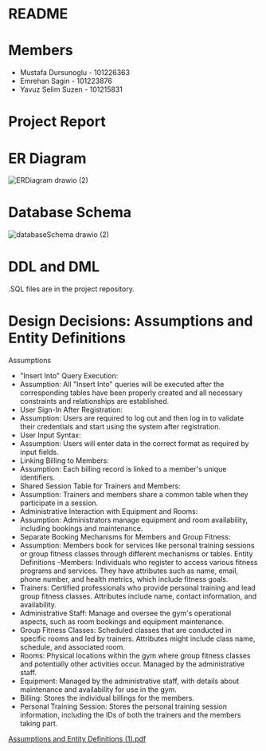 # README

# Members
- Mustafa Dursunoglu - 101226363
- Emrehan Sagin - 101223876
- Yavuz Selim Suzen - 101215831




# Project Report

# ER Diagram
![ERDiagram drawio (2)](https://github.com/yssuzen/3005final/assets/77358030/ac72343b-975c-4c41-9d44-039bc8f47a68)



# Database Schema
![databaseSchema drawio (2)](https://github.com/yssuzen/3005final/assets/77358030/550a1ce5-2b6f-4887-80f8-905ab034e152)



# DDL and DML
.SQL files are in the project repository.


# Design Decisions: Assumptions and Entity Definitions 
Assumptions
- "Insert Into" Query Execution:
- Assumption: All "Insert Into" queries will be executed after the corresponding tables have
been properly created and all necessary constraints and relationships are established.
- User Sign-In After Registration:
- Assumption: Users are required to log out and then log in to validate their credentials
and start using the system after registration.
- User Input Syntax:
- Assumption: Users will enter data in the correct format as required by input fields.
- Linking Billing to Members:
- Assumption: Each billing record is linked to a member's unique identifiers.
- Shared Session Table for Trainers and Members:
- Assumption: Trainers and members share a common table when they participate in a
session.
- Administrative Interaction with Equipment and Rooms:
- Assumption: Administrators manage equipment and room availability, including bookings
and maintenance.
- Separate Booking Mechanisms for Members and Group Fitness:
- Assumption: Members book for services like personal training sessions or group fitness
classes through different mechanisms or tables.
Entity Definitions
-Members: Individuals who register to access various fitness programs and services. They have
attributes such as name, email, phone number, and health metrics, which include fitness goals.
- Trainers: Certified professionals who provide personal training and lead group fitness classes.
Attributes include name, contact information, and availability.
- Administrative Staff: Manage and oversee the gym's operational aspects, such as room
bookings and equipment maintenance.
- Group Fitness Classes: Scheduled classes that are conducted in specific rooms and led by
trainers. Attributes might include class name, schedule, and associated room.
- Rooms: Physical locations within the gym where group fitness classes and potentially other
activities occur. Managed by the administrative staff.
- Equipment: Managed by the administrative staff, with details about maintenance and
availability for use in the gym.
- Billing: Stores the individual billings for the members.
- Personal Training Session: Stores the personal training session information, including the IDs
of both the trainers and the members taking part.

[Assumptions and Entity Definitions (1).pdf](https://github.com/yssuzen/3005final/files/14969104/Assumptions.and.Entity.Definitions.1.pdf)
